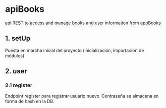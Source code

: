 # apiBooks
api REST to access and manage books and user information from appBooks

## 1. setUp

Puesta en marcha inicial del proyecto (inicialización, importacion de módulos)

## 2. user

### 2.1 register

Endpoint register para registrar usuario nuevo. Contraseña se almacena en forma de hash en la DB.